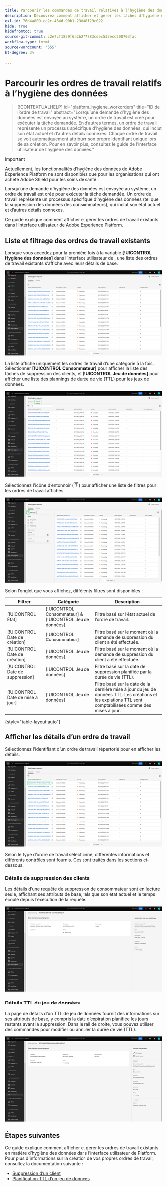 ```yaml
---
title: Parcourir les commandes de travail relatives à l’hygiène des données
description: Découvrez comment afficher et gérer les tâches d’hygiène des données existantes dans l’interface utilisateur de Adobe Experience Platform.
exl-id: 76d4a809-cc2c-434d-90b1-23d88f29c022
hide: true
hidefromtoc: true
source-git-commit: c2e7cf1859f6a2b277783cdec535ecc208703fac
workflow-type: tm+mt
source-wordcount: '555'
ht-degree: 3%

---
```


# Parcourir les ordres de travail relatifs à l’hygiène des données

>[!CONTEXTUALHELP]
>id="platform_hygiene_workorders"
>title="ID de l’ordre de travail"
>abstract="Lorsqu’une demande d’hygiène des données est envoyée au système, un ordre de travail est créé pour exécuter la tâche demandée. En d’autres termes, un ordre de travail représente un processus spécifique d’hygiène des données, qui inclut son état actuel et d’autres détails connexes. Chaque ordre de travail se voit automatiquement attribuer son propre identifiant unique lors de sa création. Pour en savoir plus, consultez le guide de l’interface utilisateur de l’hygiène des données."

>[!IMPORTANT]
>
>Actuellement, les fonctionnalités d’hygiène des données de Adobe Experience Platform ne sont disponibles que pour les organisations qui ont acheté Adobe Shield pour les soins de santé.

Lorsqu’une demande d’hygiène des données est envoyée au système, un ordre de travail est créé pour exécuter la tâche demandée. Un ordre de travail représente un processus spécifique d’hygiène des données (tel que la suppression des données des consommateurs), qui inclut son état actuel et d’autres détails connexes.

Ce guide explique comment afficher et gérer les ordres de travail existants dans l’interface utilisateur de Adobe Experience Platform.

## Liste et filtrage des ordres de travail existants

Lorsque vous accédez pour la première fois à la variable **[!UICONTROL Hygiène des données]** dans l’interface utilisateur de , une liste des ordres de travail existants s’affiche avec leurs détails de base.

![Image montrant le [!UICONTROL Hygiène des données] espace de travail dans l’interface utilisateur de Platform](../images/ui/browse/work-order-list.png)

La liste affiche uniquement les ordres de travail d’une catégorie à la fois. Sélectionner **[!UICONTROL Consommateur]** pour afficher la liste des tâches de suppression des clients, et **[!UICONTROL Jeu de données]** pour afficher une liste des plannings de durée de vie (TTL) pour les jeux de données.

![Image montrant le [!UICONTROL Jeu de données] tab](../images/ui/browse/dataset-tab.png)

Sélectionnez l’icône d’entonnoir (![Image de l’icône de l’entonnoir](../images/ui/browse/funnel-icon.png)) pour afficher une liste de filtres pour les ordres de travail affichés.

![Image des filtres de l&#39;ordre de travail affichés](../images/ui/browse/filters.png)

Selon l’onglet que vous affichez, différents filtres sont disponibles :

| Filtrer | Catégorie | Description |
| --- | --- | --- |
| [!UICONTROL État] | [!UICONTROL Consommateur] &amp; [!UICONTROL Jeu de données] | Filtre basé sur l’état actuel de l’ordre de travail. |
| [!UICONTROL Date de création] | [!UICONTROL Consommateur] | Filtre basé sur le moment où la demande de suppression du client a été effectuée. |
| [!UICONTROL Date de création] | [!UICONTROL Jeu de données] | Filtre basé sur le moment où la demande de suppression du client a été effectuée. |
| [!UICONTROL Date de suppression] | [!UICONTROL Jeu de données] | Filtre basé sur la date de suppression planifiée par la durée de vie (TTL). |
| [!UICONTROL Date de mise à jour] | [!UICONTROL Jeu de données] | Filtre basé sur la date de la dernière mise à jour du jeu de données TTL. Les créations et les expiations TTL sont comptabilisées comme des mises à jour. |

{style=&quot;table-layout:auto&quot;}

## Afficher les détails d’un ordre de travail

Sélectionnez l’identifiant d’un ordre de travail répertorié pour en afficher les détails.

![Image montrant l’identifiant de l’ordre de travail sélectionné](../images/ui/browse/select-work-order.png)

Selon le type d’ordre de travail sélectionné, différentes informations et différents contrôles sont fournis. Ces sont traités dans les sections ci-dessous.

### Détails de suppression des clients

<!-- (Not available for initial release)
>[!CONTEXTUALHELP]
>id="platform_hygiene_responsemessages"
>title="Consumer delete response"
>abstract="When a consumer deletion process receives a response from the system, these messages are displayed under the **[!UICONTROL Result]** section. If a problem occurs while a work order is processing, any relevant error messages will appear in this section to help you troubleshoot the issue. To learn more, see the data hygiene UI guide."
-->

Les détails d’une requête de suppression de consommateur sont en lecture seule, affichant ses attributs de base, tels que son état actuel et le temps écoulé depuis l’exécution de la requête.

![Image montrant la page de détails d’un ordre de travail de suppression de client](../images/ui/browse/consumer-delete-details.png)

### Détails TTL du jeu de données

La page de détails d’un TTL de jeu de données fournit des informations sur ses attributs de base, y compris la date d’expiration planifiée les jours restants avant la suppression. Dans le rail de droite, vous pouvez utiliser des commandes pour modifier ou annuler la durée de vie (TTL).

![Image montrant la page de détails d’un ordre de travail TTL de jeu de données](../images/ui/browse/ttl-details.png)

## Étapes suivantes

Ce guide explique comment afficher et gérer les ordres de travail existants en matière d’hygiène des données dans l’interface utilisateur de Platform. Pour plus d&#39;informations sur la création de vos propres ordres de travail, consultez la documentation suivante :

* [Suppression d’un client](./delete-consumer.md)
* [Planification TTL d’un jeu de données](./ttl.md)

